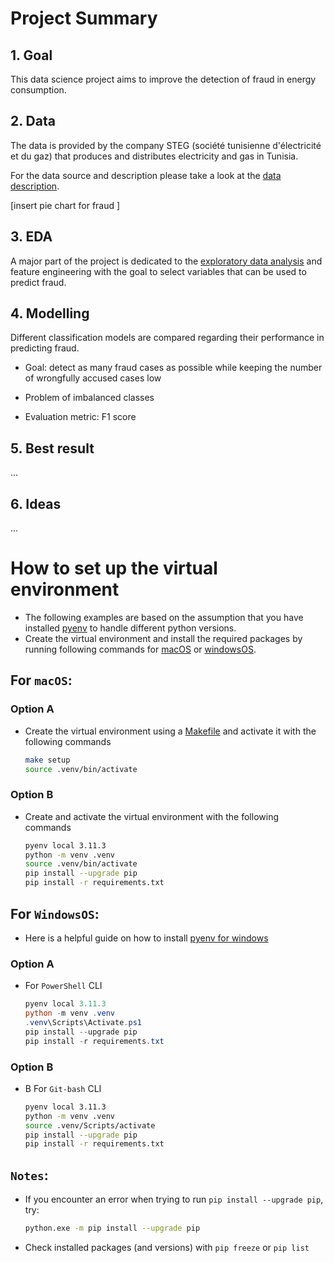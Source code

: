 # Project Summary

## 1. Goal

This data science project aims to improve the detection of fraud in energy consumption. 

## 2. Data 

The data is provided by the company STEG (société tunisienne d'électricité et du gaz) that produces and distributes electricity and gas in Tunisia.

For the data source and description please take a look at the [data description](data/data_description.md).

[insert pie chart for fraud ]

## 3. EDA

A major part of the project is dedicated to the [exploratory data analysis](EDA/EDA_summary.md) and feature engineering with the goal to select variables that can be used to predict fraud. 

## 4. Modelling

Different classification models are compared regarding their performance in predicting fraud.

*   Goal: detect as many fraud cases as possible while keeping the number of wrongfully accused cases low

*   Problem of imbalanced classes
*   Evaluation metric: F1 score


## 5. Best result 
...

## 6. Ideas
...


# How to set up the virtual environment

-   The following examples are based on the assumption that you have installed [pyenv](https://github.com/pyenv-win/pyenv?tab=readme-ov-file) to handle different python versions. 
-   Create the virtual environment and install the required packages by running following commands for [macOS](#for-macos) or [windowsOS](#for-windowsos).

## For **`macOS`**: 

### Option A

-   Create the virtual environment using a [Makefile](Makefile) and activate it with the following commands

    ```BASH
    make setup
    source .venv/bin/activate
    ```

### Option B

- Create and activate the virtual environment with the following commands

    ```BASH
    pyenv local 3.11.3
    python -m venv .venv
    source .venv/bin/activate
    pip install --upgrade pip
    pip install -r requirements.txt
    ```
    
## For **`WindowsOS`**:

- Here is a helpful guide on how to install [pyenv for windows](https://pyenv-win.github.io/pyenv-win/)

### Option A

-   For `PowerShell` CLI

    ```PowerShell
    pyenv local 3.11.3
    python -m venv .venv
    .venv\Scripts\Activate.ps1
    pip install --upgrade pip
    pip install -r requirements.txt
    ```

### Option B

-   B For `Git-bash` CLI
  
    ```BASH
    pyenv local 3.11.3
    python -m venv .venv
    source .venv/Scripts/activate
    pip install --upgrade pip
    pip install -r requirements.txt
    ```

## **`Notes`:**
- If you encounter an error when trying to run `pip install --upgrade pip`, try:
    ```BASH
    python.exe -m pip install --upgrade pip
    ```


- Check installed packages (and versions) with `pip freeze` or  `pip list`


